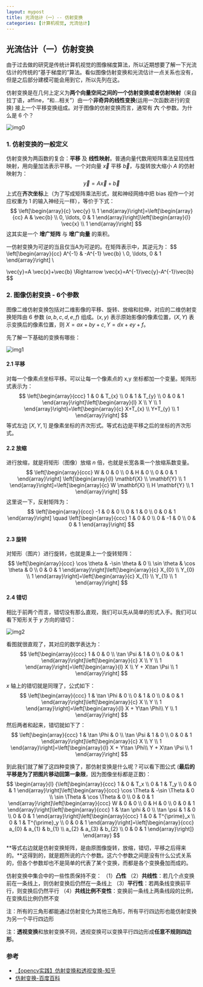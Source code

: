 ```yaml
---
layout: mypost
title: 光流估计（一）-- 仿射变换
categories: [计算机视觉, 光流估计]
---
```


## 光流估计（一）仿射变换

由于过去做的研究是传统计算机视觉的图像梯度算法，所以近期想要了解一下光流估计的传统的“基于梯度的”算法。看似图像仿射变换和光流估计一点关系也没有，但是之后部分建模可能会用到它，所以先列在这。



仿射变换是在几何上定义为**两个向量空间之间的一个仿射变换或者仿射映射**（来自拉丁语，affine，“和…相关”）由一个**非奇异的线性变换**(运用一次函数进行的变换) 接上一个平移变换组成。对于图像的仿射变换而言，通常有 **六** 个参数。为什么是 6 个？

![img0](Affine-3.png)



### 1. 仿射变换的一般定义

仿射变换为两函数的复合：**平移** 及 **线性映射**。普通向量代数用矩阵乘法呈现线性映射，用向量加法表示平移。一个对向量 $\vec{x}$ 平移 $\vec{b}$，与旋转放大缩小 $A$ 的仿射映射为：
$$
\vec{y}=A \vec{x}+\vec{b}
$$
上式在**齐次坐标**上（为了写成矩阵乘法形式，就和神经网络中把 bias 视作一个对应权重为 1 的输入神经元一样），等价于下式：
$$
\left[\begin{array}{c}
\vec{y} \\
1
\end{array}\right]=\left[\begin{array}{cc}
A & \vec{b} \\
0, \ldots, 0 & 1
\end{array}\right]\left[\begin{array}{l}
\vec{x} \\
1
\end{array}\right]
$$
这其实是一个 **增广矩阵** 与 **增广向量** 的乘积。



一仿射变换为可逆的当且仅当A为可逆的。在矩阵表示中，其逆元为：
$$
\left[\begin{array}{cc}
A^{-1} & -A^{-1} \vec{b} \\
0, \ldots, 0 & 1
\end{array}\right] \\

\vec{y}=A \vec{x}+\vec{b} \Rightarrow \vec{x}=A^{-1}\vec{y}-A^{-1}\vec{b}
$$

### 2. 图像仿射变换 - 6个参数

图像二维仿射变换包括对二维影像的平移、旋转、放缩和拉伸，对应的二维仿射变换矩阵由 6 参数 ($a,b,c,d,e,f$) 组成。$(x,y)$ 表示原始影像的像素位置，$(X,Y)$ 表示变换后的像素位置，则 $X=ax+by+c, Y=dx+ey+f$。



先了解一下基础的变换有哪些：

![img1](Affine-1.png)



#### 2.1 平移

对每一个像素点坐标平移。可以让每一个像素点的 x,y 坐标都加一个变量。矩阵形式表示为：
$$
\left[\begin{array}{ccc}
1 & 0 & T_{x} \\
0 & 1 & T_{y} \\
0 & 0 & 1
\end{array}\right]\left[\begin{array}{l}
X \\
Y \\
1
\end{array}\right]=\left[\begin{array}{c}
X+T_{x} \\
Y+T_{y} \\
1
\end{array}\right]
$$
等式左边 $[X,Y,1]$ 是像素坐标的齐次形式。等式右边是平移之后的坐标的齐次形式。



#### 2.2 放缩

进行放缩，就是将矩形（图像）放缩 $n$ 倍，也就是长宽各乘一个放缩系数变量。
$$
\left[\begin{array}{ccc}
W & 0 & 0 \\
0 & H & 0 \\
0 & 0 & 1
\end{array}\right] \left[\begin{array}{l}
\mathbf{X} \\
\mathbf{Y} \\
1
\end{array}\right]=\left[\begin{array}{c}
W \mathbf{X} \\
H \mathbf{Y} \\
1
\end{array}\right]
$$
这里说一下，反射矩阵为：
$$
\left[\begin{array}{ccc}
-1 & 0 & 0 \\
0 & 1 & 0 \\
0 & 0 & 1
\end{array}\right] \quad \left[\begin{array}{ccc}
1 & 0 & 0 \\
0 & -1 & 0 \\
0 & 0 & 1
\end{array}\right]
$$


#### 2.3 旋转

对矩形（图片）进行旋转，也就是乘上一个旋转矩阵：
$$
\left[\begin{array}{ccc}
\cos \theta & -\sin \theta & 0 \\
\sin \theta & \cos \theta & 0 \\
0 & 0 & 1
\end{array}\right]\left[\begin{array}{c}
X_{0} \\
Y_{0} \\
1
\end{array}\right]=\left[\begin{array}{c}
X_{1} \\
Y_{1} \\
1
\end{array}\right]
$$


#### 2.4 错切

相比于前两个而言，错切没有那么直观，我们可以先从简单的形式入手。我们可以看下矩形关于 $y$ 方向的错切：

![img2](Affine-2.jpeg)



看图就很直观了，其对应的数学表达为：
$$
\left[\begin{array}{ccc}
1 & 0 & 0 \\
\tan \Psi & 1 & 0 \\
0 & 0 & 1
\end{array}\right]\left[\begin{array}{c}
X \\
Y \\
1
\end{array}\right]=\left[\begin{array}{l}
X \\
Y + X\tan \Psi \\
1
\end{array}\right]
$$


$x$ 轴上的错切就是同理了，公式如下：
$$
\left[\begin{array}{ccc}
1 & \tan \Phi & 0 \\
0 & 1 & 0 \\
0 & 0 & 1
\end{array}\right]\left[\begin{array}{c}
X \\
Y \\
1
\end{array}\right]=\left[\begin{array}{l}
X + Y\tan \Phi\\
Y \\
1
\end{array}\right]
$$
然后两者和起来，错切就如下了：
$$
\left[\begin{array}{ccc}
1 & \tan \Phi & 0 \\
\tan \Psi & 1 & 0 \\
0 & 0 & 1
\end{array}\right]\left[\begin{array}{c}
X \\
Y \\
1
\end{array}\right]=\left[\begin{array}{l}
X + Y\tan \Phi\\
Y + X\tan \Psi \\
1
\end{array}\right]
$$


到此我们就了解了这四种变换了，那仿射变换是什么呢？可以看下图公式 (**最后的平移是为了把图片移动回第一象限**，因为图像坐标都是正数)：
$$
\begin{array}{l}
{\left[\begin{array}{ccc}
1 & 0 & T_x \\
0 & 1 & T_y \\
0 & 0 & 1
\end{array}\right]\left[\begin{array}{ccc}
\cos \Theta & -\sin \Theta & 0 \\
\sin \Theta & \cos \Theta & 0 \\
0 & 0 & 1
\end{array}\right]\left[\begin{array}{ccc}
W & 0 & 0 \\
0 & H & 0 \\
0 & 0 & 1
\end{array}\right]\left[\begin{array}{ccc}
1 & \tan \phi & 0 \\
\tan \psi & 1 & 0 \\
0 & 0 & 1
\end{array}\right]\left[\begin{array}{ccc}
1 & 0 & T^{\prime}_x \\
0 & 1 & T^{\prime}_y \\
0 & 0 & 1
\end{array}\right]=\left[\begin{array}{ccc}
a_{0} & a_{1} & b_{1} \\
a_{2} & a_{3} & b_{2} \\
0 & 0 & 1
\end{array}\right]}
\end{array}
$$


**等式右边就是仿射变换矩阵，是由原图像旋转，放缩，错切，平移之后得来的。**这得到的，就是题所说的六个参数。这六个参数之间是没有什么公式关系的，但各个参数却也不是简单的代表了某个变换，而都是各个变换叠加而成的。





仿射变换中集合中的一些性质保持不变：
（1）**凸性**
（2）**共线性**：若几个点变换前在一条线上，则仿射变换后仍然在一条线上
（3）**平行性**：若两条线变换前平行，则变换后仍然平行
（4）**共线比例不变性**：变换前一条线上两条线段的比例，在变换后比例仍然不变

注：所有的三角形都能通过仿射变化为其他三角形，所有平行四边形也能仿射变换为另一个平行四边形

注：**透视变换**和放射变换不同，透视变换可以变换平行四边形成**任意不规则四边形**。



### 参考

* [【opencv实践】仿射变换和透视变换-知乎](https://zhuanlan.zhihu.com/p/387408410)
* [仿射变换-百度百科](https://baike.baidu.com/item/%E4%BB%BF%E5%B0%84%E5%8F%98%E6%8D%A2/4289056?fr=aladdin)

